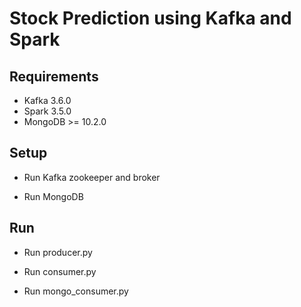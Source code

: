 # Stock Prediction using Kafka and Spark

## Requirements

- Kafka 3.6.0
- Spark 3.5.0
- MongoDB >= 10.2.0

## Setup
- Run Kafka zookeeper and broker

- Run MongoDB

## Run

- Run producer.py

- Run consumer.py

- Run mongo_consumer.py
